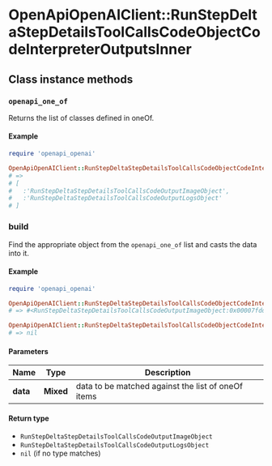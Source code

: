# OpenApiOpenAIClient::RunStepDeltaStepDetailsToolCallsCodeObjectCodeInterpreterOutputsInner

## Class instance methods

### `openapi_one_of`

Returns the list of classes defined in oneOf.

#### Example

```ruby
require 'openapi_openai'

OpenApiOpenAIClient::RunStepDeltaStepDetailsToolCallsCodeObjectCodeInterpreterOutputsInner.openapi_one_of
# =>
# [
#   :'RunStepDeltaStepDetailsToolCallsCodeOutputImageObject',
#   :'RunStepDeltaStepDetailsToolCallsCodeOutputLogsObject'
# ]
```

### build

Find the appropriate object from the `openapi_one_of` list and casts the data into it.

#### Example

```ruby
require 'openapi_openai'

OpenApiOpenAIClient::RunStepDeltaStepDetailsToolCallsCodeObjectCodeInterpreterOutputsInner.build(data)
# => #<RunStepDeltaStepDetailsToolCallsCodeOutputImageObject:0x00007fdd4aab02a0>

OpenApiOpenAIClient::RunStepDeltaStepDetailsToolCallsCodeObjectCodeInterpreterOutputsInner.build(data_that_doesnt_match)
# => nil
```

#### Parameters

| Name | Type | Description |
| ---- | ---- | ----------- |
| **data** | **Mixed** | data to be matched against the list of oneOf items |

#### Return type

- `RunStepDeltaStepDetailsToolCallsCodeOutputImageObject`
- `RunStepDeltaStepDetailsToolCallsCodeOutputLogsObject`
- `nil` (if no type matches)

